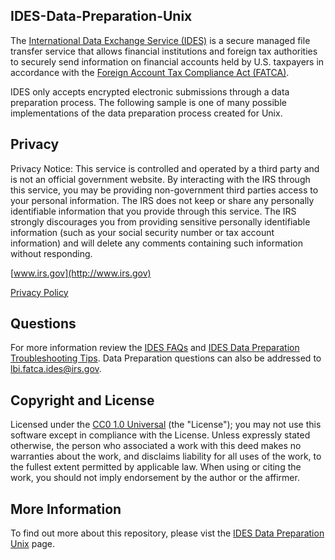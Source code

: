 ## IDES-Data-Preparation-Unix
The [International Data Exchange Service (IDES)](https://www.irs.gov/businesses/corporations/international-data-exchange-service) is a secure managed file transfer service that allows financial institutions and foreign tax authorities to securely send information on financial accounts held by U.S. taxpayers in accordance with the [Foreign Account Tax Compliance Act (FATCA)](https://www.irs.gov/businesses/corporations/foreign-account-tax-compliance-act-fatca). 

IDES only accepts encrypted electronic submissions through a data preparation process. The following sample is one of many possible implementations of the data preparation process created for Unix. 

## Privacy
Privacy Notice: This service is controlled and operated by a third party and is not an official government website. By interacting with the IRS through this service, you may be providing non-government third parties access to your personal information. The IRS does not keep or share any personally identifiable information that you provide through this service. The IRS strongly discourages you from providing sensitive personally identifiable information (such as your social security number or tax account information) and will delete any comments containing such information without responding.

[www.irs.gov](http://www.irs.gov)

[Privacy Policy](http://www.irs.gov/privacy)
 
## Questions
For more information review the [IDES FAQs](http://www.irs.gov/Businesses/Corporations/FATCA-IDES-Technical-FAQs) and [IDES Data Preparation Troubleshooting Tips](https://www.irs.gov/businesses/corporations/ides-data-transmission-and-file-preparation). Data Preparation questions can also be addressed to lbi.fatca.ides@irs.gov.

## Copyright and License 
Licensed under the [CC0 1.0 Universal](/LICENSE) (the "License"); you may not use this software except in compliance with the License. Unless expressly stated otherwise, the person who associated a work with this deed makes no warranties about the work, and disclaims liability for all uses of the work, to the fullest extent permitted by applicable law. When using or citing the work, you should not imply endorsement by the author or the affirmer.

## More Information 
To find out more about this repository, please vist the [IDES Data Preparation Unix](http://irsgov.github.io/IDES-Data-Preparation-Unix) page.
